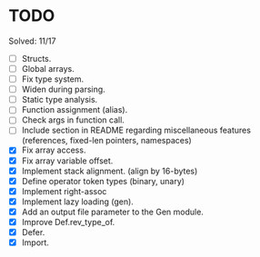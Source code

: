 # TODO

Solved: 11/17

- [ ] Structs.
- [ ] Global arrays.
- [ ] Fix type system.
- [ ] Widen during parsing.
- [ ] Static type analysis.
- [ ] Function assignment (alias).
- [ ] Check args in function call.
- [ ] Include section in README regarding miscellaneous features (references, fixed-len pointers, namespaces)
- [X] Fix array access.
- [X] Fix array variable offset.
- [X] Implement stack alignment. (align by 16-bytes)
- [X] Define operator token types (binary, unary)
- [X] Implement right-assoc
- [X] Implement lazy loading (gen).
- [X] Add an output file parameter to the Gen module.
- [X] Improve Def.rev_type_of.
- [X] Defer.
- [X] Import.
